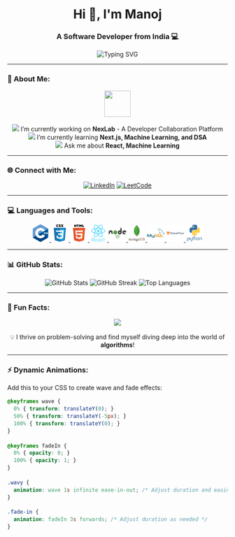 <h1 align="center">Hi 👋, I'm Manoj</h1>
<h3 align="center">A Software Developer from India 💻</h3>

<p align="center">
  <img src="https://readme-typing-svg.herokuapp.com?font=Fira+Code&color=00C896&size=25&duration=2500&pause=1000&center=true&vCenter=true&width=500&height=45&lines=Full-Stack+Developer;Machine+Learning+Enthusiast;Building+NexLab;Mastering+Next.js+and+DSA;Empowering+with+Data+Science+%26+AI" alt="Typing SVG" />
</p>

---

### 🚀 About Me:
<div align="center">
  <img src="https://github.com/itzmk06/itzmk06/raw/main/assets/rocket.gif" width="60" height="60"/>
</div>
<p align="center">
  <img src="https://github.com/itzmk06/itzmk06/raw/main/assets/wave.gif" width="30"/> I’m currently working on <strong>NexLab</strong> - A Developer Collaboration Platform <br>
  <img src="https://github.com/itzmk06/itzmk06/raw/main/assets/scroll.gif" width="30"/> I’m currently learning <strong>Next.js, Machine Learning, and DSA</strong> <br>
  <img src="https://github.com/itzmk06/itzmk06/raw/main/assets/idea.gif" width="30"/> Ask me about <strong>React, Machine Learning</strong>
</p>

---

### 🌐 Connect with Me:
<p align="center">
  <a href="https://linkedin.com/in/manoj-kumar-m-3a1876263" target="_blank"><img src="https://github.com/itzmk06/itzmk06/raw/main/assets/linkedin.svg" alt="LinkedIn" width="50" height="50"/></a>
  <a href="https://www.leetcode.com/vgmxcfjd2d" target="_blank"><img src="https://github.com/itzmk06/itzmk06/raw/main/assets/leetcode.svg" alt="LeetCode" width="50" height="50"/></a>
</p>

---

### 💻 Languages and Tools:
<p align="center">
  <a href="https://www.w3schools.com/cpp/" target="_blank" rel="noreferrer">
    <img src="https://raw.githubusercontent.com/devicons/devicon/master/icons/cplusplus/cplusplus-original.svg" alt="C++" width="40" height="40" style="animation: wave 5s infinite ease-in-out; animation-delay: 0.1s;" />
  </a>
  <a href="https://www.w3schools.com/css/" target="_blank" rel="noreferrer">
    <img src="https://raw.githubusercontent.com/devicons/devicon/master/icons/css3/css3-original-wordmark.svg" alt="CSS3" width="40" height="40" style="animation: wave 5s infinite ease-in-out; animation-delay: 0.2s;" />
  </a>
  <a href="https://www.w3schools.com/html/" target="_blank" rel="noreferrer">
    <img src="https://raw.githubusercontent.com/devicons/devicon/master/icons/html5/html5-original-wordmark.svg" alt="HTML5" width="40" height="40" style="animation: wave 5s infinite ease-in-out; animation-delay: 0.3s;" />
  </a>
  <a href="https://reactjs.org/" target="_blank" rel="noreferrer">
    <img src="https://raw.githubusercontent.com/devicons/devicon/master/icons/react/react-original-wordmark.svg" alt="React" width="40" height="40" style="animation: wave 5s infinite ease-in-out; animation-delay: 0.4s;" />
  </a>
  <a href="https://nodejs.org" target="_blank" rel="noreferrer">
    <img src="https://raw.githubusercontent.com/devicons/devicon/master/icons/nodejs/nodejs-original-wordmark.svg" alt="Node.js" width="40" height="40" style="animation: wave 5s infinite ease-in-out; animation-delay: 0.5s;" />
  </a>
  <a href="https://www.mongodb.com/" target="_blank" rel="noreferrer">
    <img src="https://raw.githubusercontent.com/devicons/devicon/master/icons/mongodb/mongodb-original-wordmark.svg" alt="MongoDB" width="40" height="40" style="animation: wave 5s infinite ease-in-out; animation-delay: 0.6s;" />
  </a>
  <a href="https://www.mysql.com/" target="_blank" rel="noreferrer">
    <img src="https://raw.githubusercontent.com/devicons/devicon/master/icons/mysql/mysql-original-wordmark.svg" alt="MySQL" width="40" height="40" style="animation: wave 5s infinite ease-in-out; animation-delay: 0.7s;" />
  </a>
  <a href="https://www.tensorflow.org/" target="_blank" rel="noreferrer">
    <img src="https://raw.githubusercontent.com/devicons/devicon/master/icons/tensorflow/tensorflow-original-wordmark.svg" alt="TensorFlow" width="40" height="40" style="animation: wave 5s infinite ease-in-out; animation-delay: 0.8s;" />
  </a>
  <a href="https://www.python.org" target="_blank" rel="noreferrer">
    <img src="https://raw.githubusercontent.com/devicons/devicon/master/icons/python/python-original-wordmark.svg" alt="Python" width="40" height="40" style="animation: wave 5s infinite ease-in-out; animation-delay: 0.9s;" />
  </a>
</p>

---

### 📊 GitHub Stats:
<p align="center">
  <img src="https://github-readme-stats.vercel.app/api?username=itzmk06&show_icons=true&theme=light&hide_border=true" alt="GitHub Stats" style="animation: fadeIn 3s;" />
  <img src="https://github-readme-streak-stats.herokuapp.com/?user=itzmk06&theme=light&hide_border=true" alt="GitHub Streak" style="animation: fadeIn 3s; animation-delay: 0.5s;" />
  <img src="https://github-readme-stats.vercel.app/api/top-langs?username=itzmk06&show_icons=true&locale=en&layout=compact&theme=light&hide_border=true" alt="Top Languages" style="animation: fadeIn 3s; animation-delay: 1s;" />
</p>

---

### 🧩 Fun Facts:
<div align="center">
  <img src="https://github.com/itzmk06/itzmk06/raw/main/assets/puzzle.gif" width="100"/>
</div>
<p align="center">
  💡 I thrive on problem-solving and find myself diving deep into the world of <strong>algorithms</strong>!
</p>

---

### ⚡ Dynamic Animations:
Add this to your CSS to create wave and fade effects:
```css
@keyframes wave {
  0% { transform: translateY(0); }
  50% { transform: translateY(-5px); }
  100% { transform: translateY(0); }
}

@keyframes fadeIn {
  0% { opacity: 0; }
  100% { opacity: 1; }
}

.wavy {
  animation: wave 1s infinite ease-in-out; /* Adjust duration and easing as needed */
}

.fade-in {
  animation: fadeIn 3s forwards; /* Adjust duration as needed */
}
